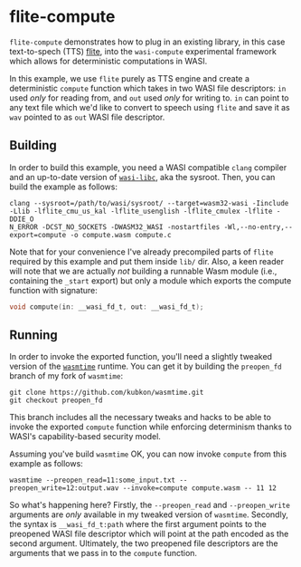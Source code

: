 # flite-compute

`flite-compute` demonstrates how to plug in an existing library, in this case text-to-spech (TTS) [flite],
into the `wasi-compute` experimental framework which allows for deterministic computations
in WASI.

[flite]: http://festvox.org/flite/index.html

In this example, we use `flite` purely as TTS engine and create a deterministic `compute` function
which takes in two WASI file descriptors: `in` used *only* for reading from, and `out` used
*only* for writing to. `in` can point to any text file which we'd like to convert to speech
using `flite` and save it as `wav` pointed to as `out` WASI file descriptor.

## Building

In order to build this example, you need a WASI compatible `clang` compiler and an up-to-date
version of [`wasi-libc`], aka the sysroot. Then, you can build the example as follows:

```
clang --sysroot=/path/to/wasi/sysroot/ --target=wasm32-wasi -Iinclude -Llib -lflite_cmu_us_kal -lflite_usenglish -lflite_cmulex -lflite -DDIE_O
N_ERROR -DCST_NO_SOCKETS -DWASM32_WASI -nostartfiles -Wl,--no-entry,--export=compute -o compute.wasm compute.c
```

Note that for your convenience I've already precompiled parts of `flite` required by this example
and put them inside `lib/` dir. Also, a keen reader will note that we are actually *not* building
a runnable Wasm module (i.e., containing the `_start` export) but only a module which exports the
compute function with signature:

```c
void compute(in: __wasi_fd_t, out: __wasi_fd_t);
```

[`wasi-libc`]: https://github.com/cranestation/wasi-libc

## Running

In order to invoke the exported function, you'll need a slightly tweaked version of the 
[`wasmtime`] runtime. You can get it by building the `preopen_fd` branch of my fork of
`wasmtime`:

```
git clone https://github.com/kubkon/wasmtime.git
git checkout preopen_fd
```

[`wasmtime`]: https://wasmtime.dev

This branch includes all the necessary tweaks and hacks to be able to invoke the exported
`compute` function while enforcing determinism thanks to WASI's capability-based security
model.

Assuming you've build `wasmtime` OK, you can now invoke `compute` from this example as follows:

```
wasmtime --preopen_read=11:some_input.txt --preopen_write=12:output.wav --invoke=compute compute.wasm -- 11 12
```

So what's happening here? Firstly, the `--preopen_read` and `--preopen_write` arguments are *only*
available in my tweaked version of `wasmtime`. Secondly, the syntax is `__wasi_fd_t:path` where the
first argument points to the preopened WASI file descriptor which will point at the path encoded
as the second argument. Ultimately, the two preopened file descriptors are the arguments that we
pass in to the `compute` function.
